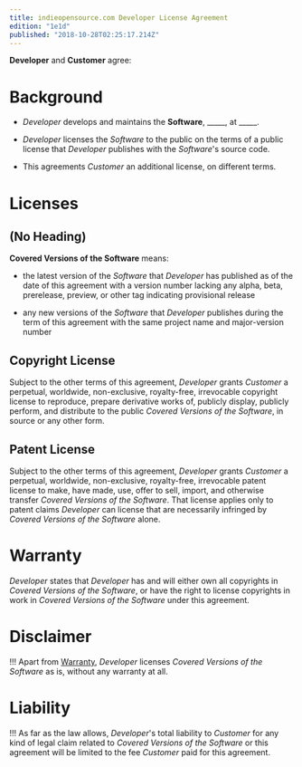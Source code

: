 ```yaml
---
title: indieopensource.com Developer License Agreement
edition: "1e1d"
published: "2018-10-28T02:25:17.214Z"
---
```


**Developer** and **Customer** agree:

# Background

- _Developer_ develops and maintains the **Software**, \_\_\_\_\_, at \_\_\_\_\_.

- _Developer_ licenses the _Software_ to the public on the terms of a public license that _Developer_ publishes with the _Software_'s source code.

- This agreements _Customer_ an additional license, on different terms.

# Licenses

## (No Heading)

**Covered Versions of the Software** means:

- the latest version of the _Software_ that _Developer_ has published as of the date of this agreement with a version number lacking any alpha, beta, prerelease, preview, or other tag indicating provisional release

- any new versions of the _Software_ that _Developer_ publishes during the term of this agreement with the same project name and major-version number

## Copyright License

Subject to the other terms of this agreement, _Developer_ grants _Customer_ a perpetual, worldwide, non-exclusive, royalty-free, irrevocable copyright license to reproduce, prepare derivative works of, publicly display, publicly perform, and distribute to the public _Covered Versions of the Software_, in source or any other form.

## Patent License

Subject to the other terms of this agreement, _Developer_ grants _Customer_ a perpetual, worldwide, non-exclusive, royalty-free, irrevocable patent license to make, have made, use, offer to sell, import, and otherwise transfer _Covered Versions of the Software_. That license applies only to patent claims _Developer_ can license that are necessarily infringed by _Covered Versions of the Software_ alone.

# Warranty

_Developer_ states that _Developer_ has and will either own all copyrights in _Covered Versions of the Software_, or have the right to license copyrights in work in _Covered Versions of the Software_ under this agreement.

# Disclaimer

!!! Apart from [Warranty](#warranty), _Developer_ licenses _Covered Versions of the Software_ as is, without any warranty at all.

# Liability

!!! As far as the law allows, _Developer_'s total liability to _Customer_ for any kind of legal claim related to _Covered Versions of the Software_ or this agreement will be limited to the fee _Customer_ paid for this agreement.
